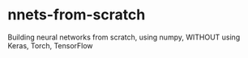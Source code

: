 # nnets-from-scratch

Building neural networks from scratch, using numpy, WITHOUT using Keras, Torch, TensorFlow
